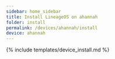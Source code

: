```yaml
---
sidebar: home_sidebar
title: Install LineageOS on ahannah
folder: install
permalink: /devices/ahannah/install
device: ahannah
---
```

{% include templates/device_install.md %}
